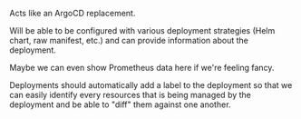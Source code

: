 Acts like an ArgoCD replacement.

Will be able to be configured with various deployment strategies (Helm chart, raw manifest, etc.) and can provide information about the deployment.

Maybe we can even show Prometheus data here if we're feeling fancy.

Deployments should automatically add a label to the deployment so that we can easily identify every resources that is being managed by the deployment and be able to "diff" them against one another.